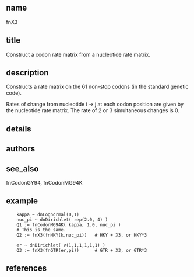 ## name
fnX3

## title
Construct a codon rate matrix from a nucleotide rate matrix.

## description
Constructs a rate matrix on the 61 non-stop codons (in the standard genetic code).

Rates of change from nucleotide i -> j at each codon position are given by the
nucleotide rate matrix.  The rate of 2 or 3 simultaneous changes is 0.

## details
## authors
## see_also
fnCodonGY94, fnCodonMG94K

## example

        kappa ~ dnLognormal(0,1)
        nuc_pi ~ dnDirichlet( rep(2.0, 4) )
        Q1 := fnCodonMG94K( kappa, 1.0, nuc_pi )
        # This is the same.
        Q2 := fnX3(fnHKY(k,nuc_pi))   # HKY + X3, or HKY*3

        er ~ dnDirichlet( v(1,1,1,1,1,1) )
        Q3 := fnX3(fnGTR(er,pi))      # GTR + X3, or GTR*3

## references
   
